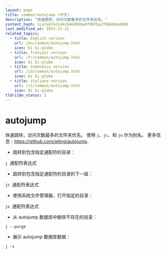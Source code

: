 ```yaml
---
layout: page
title: common/autojump (中文)
description: "快速跳转，访问次数最多的文件夹优先。"
content_hash: 1ca7a674d144cb46d93be0f007ba2f6b668edd66
last_modified_at: 2023-11-12
related_topics:
  - title: English version
    url: /en/common/autojump.html
    icon: bi bi-globe
  - title: français version
    url: /fr/common/autojump.html
    icon: bi bi-globe
  - title: Indonesia version
    url: /id/common/autojump.html
    icon: bi bi-globe
  - title: italiano version
    url: /it/common/autojump.html
    icon: bi bi-globe
tldri18n_status: 2
---
```

# autojump

快速跳转，访问次数最多的文件夹优先。
使用 `j`、`jc`、和 `jo` 作为别名。
更多信息：<https://github.com/wting/autojump>.

- 跳转到包含指定通配符的目录：

`j `<span class="tldr-var badge badge-pill bg-dark-lm bg-white-dm text-white-lm text-dark-dm font-weight-bold">通配符表达式</span>

- 跳转到包含指定通配符的目录的下一级：

`jc `<span class="tldr-var badge badge-pill bg-dark-lm bg-white-dm text-white-lm text-dark-dm font-weight-bold">通配符表达式</span>

- 使用系统文件管理器，打开指定的目录：

`jo `<span class="tldr-var badge badge-pill bg-dark-lm bg-white-dm text-white-lm text-dark-dm font-weight-bold">通配符表达式</span>

- 从 autojump 数据库中删除不存在的目录：

`j --purge`

- 展示 autojump 数据库数据：

`j -s`
